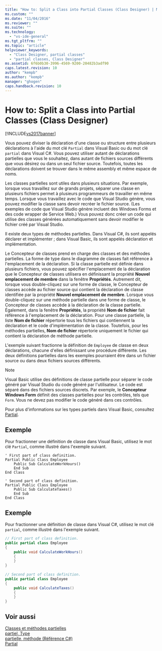 ```yaml
---
title: "How to: Split a Class into Partial Classes (Class Designer) | Microsoft Docs"
ms.custom: ""
ms.date: "11/04/2016"
ms.reviewer: ""
ms.suite: ""
ms.technology: 
  - "vs-ide-general"
ms.tgt_pltfrm: ""
ms.topic: "article"
helpviewer_keywords: 
  - "Class Designer, partial classes"
  - "partial classes, Class Designer"
ms.assetid: 6f6b0b30-3996-4569-9200-20482b3adf90
caps.latest.revision: 10
author: "kempb"
ms.author: "kempb"
manager: "ghogen"
caps.handback.revision: 10
---
```

# How to: Split a Class into Partial Classes (Class Designer)
[!INCLUDE[vs2017banner](../code-quality/includes/vs2017banner.md)]

Vous pouvez diviser la déclaration d'une classe ou structure entre plusieurs déclarations à l'aide du mot clé `Partial` dans Visual Basic ou du mot clé `partial` dans Visual C\#.  Vous pouvez utiliser autant de déclarations partielles que vous le souhaitez, dans autant de fichiers sources différents que vous désirez ou dans un seul fichier source.  Toutefois, toutes les déclarations doivent se trouver dans le même assembly et même espace de noms.  
  
 Les classes partielles sont utiles dans plusieurs situations.  Par exemple, lorsque vous travaillez sur de grands projets, séparer une classe en plusieurs fichiers permet à plusieurs programmeurs de travailler en même temps.  Lorsque vous travaillez avec le code que Visual Studio génère, vous pouvez modifier la classe sans devoir recréer le fichier source.  \(Les exemples de code que Visual Studio génère incluent des Windows Forms et des code wrapper de Service Web.\) Vous pouvez donc créer un code qui utilise des classes générées automatiquement sans devoir modifier le fichier créé par Visual Studio.  
  
 Il existe deux types de méthodes partielles.  Dans Visual C\#, ils sont appelés déclarer et implémenter ; dans Visual Basic, ils sont appelés déclaration et implémentation.  
  
 Le Concepteur de classes prend en charge des classes et des méthodes partielles.  La forme de type dans le diagramme de classes fait référence à l'emplacement de la déclaration.  Si la classe partielle est définie dans plusieurs fichiers, vous pouvez spécifier l'emplacement de la déclaration que le Concepteur de classes utilisera en définissant la propriété **Nouvel emplacement de membre** dans la fenêtre **Propriétés**.  Autrement dit, lorsque vous double\-cliquez sur une forme de classe, le Concepteur de classes accède au fichier source qui contient la déclaration de classe identifiée par la propriété **Nouvel emplacement de membre**.  Lorsque vous double\-cliquez sur une méthode partielle dans une forme de classe, le Concepteur de classes accède à la déclaration de la classe partielle.  Également, dans la fenêtre **Propriétés**, la propriété **Nom de fichier** fait référence à l'emplacement de la déclaration.  Pour une classe partielle, la liste **Nom de fichier** répertorie tous les fichiers qui contiennent la déclaration et le code d'implémentation de la classe.  Toutefois, pour les méthodes partielles, **Nom de fichier** répertorie uniquement le fichier qui contient la déclaration de méthode partielle.  
  
 L'exemple suivant fractionne la définition de `Employee` de classe en deux déclarations, chacune d'elles définissant une procédure différente.  Les deux définitions partielles dans les exemples pourraient être dans un fichier source ou dans deux fichiers sources différents.  
  
> [!NOTE]
>  Visual Basic utilise des définitions de classe partielle pour séparer le code généré par Visual Studio du code généré par l'utilisateur.  Le code est séparé dans des fichiers sources discrets.  Par exemple, le **Concepteur Windows Form** définit des classes partielles pour les contrôles, tels que `Form`.  Vous ne devez pas modifier le code généré dans ces contrôles.  
  
 Pour plus d'informations sur les types partiels dans Visual Basic, consultez [Partial](/dotnet/visual-basic/language-reference/modifiers/partial).  
  
## Exemple  
 Pour fractionner une définition de classe dans Visual Basic, utilisez le mot clé `Partial`, comme illustré dans l'exemple suivant.  
  
```vb#  
' First part of class definition.  
Partial Public Class Employee  
    Public Sub CalculateWorkHours()  
    End Sub  
End Class  
  
' Second part of class definition.  
Partial Public Class Employee  
    Public Sub CalculateTaxes()  
    End Sub  
End Class  
```  
  
## Exemple  
 Pour fractionner une définition de classe dans Visual C\#, utilisez le mot clé `partial`, comme illustré dans l'exemple suivant.  
  
```c#  
// First part of class definition.  
public partial class Employee  
{  
    public void CalculateWorkHours()  
    {  
    }  
}  
  
// Second part of class definition.  
public partial class Employee  
{  
    public void CalculateTaxes()  
    {  
    }  
}  
```  
  
## Voir aussi  
 [Classes et méthodes partielles](/dotnet/csharp/programming-guide/classes-and-structs/partial-classes-and-methods)   
 [partiel, Type](/dotnet/csharp/language-reference/keywords/partial-type)   
 [partielle, méthode \(Référence C\#\)](/dotnet/csharp/language-reference/keywords/partial-method)   
 [Partial](/dotnet/visual-basic/language-reference/modifiers/partial)